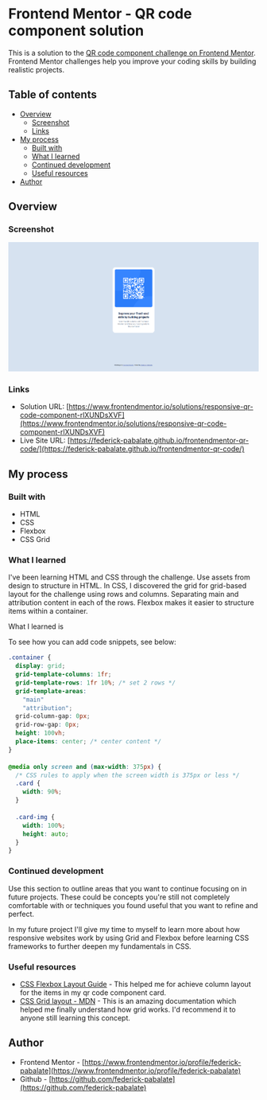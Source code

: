 # Frontend Mentor - QR code component solution

This is a solution to the [QR code component challenge on Frontend Mentor](https://www.frontendmentor.io/challenges/qr-code-component-iux_sIO_H). Frontend Mentor challenges help you improve your coding skills by building realistic projects.

## Table of contents

- [Overview](#overview)
  - [Screenshot](#screenshot)
  - [Links](#links)
- [My process](#my-process)
  - [Built with](#built-with)
  - [What I learned](#what-i-learned)
  - [Continued development](#continued-development)
  - [Useful resources](#useful-resources)
- [Author](#author)

## Overview

### Screenshot

![](./screenshot.png)

### Links

- Solution URL: [https://www.frontendmentor.io/solutions/responsive-qr-code-component-rlXUNDsXVF](https://www.frontendmentor.io/solutions/responsive-qr-code-component-rlXUNDsXVF)
- Live Site URL: [https://federick-pabalate.github.io/frontendmentor-qr-code/](https://federick-pabalate.github.io/frontendmentor-qr-code/)

## My process

### Built with

- HTML
- CSS
- Flexbox
- CSS Grid

### What I learned

I've been learning HTML and CSS through the challenge. Use assets from design to structure in HTML. In CSS, I discovered the grid for grid-based layout for the challenge using rows and columns. Separating main and attribution content in each of the rows. Flexbox makes it easier to structure items within a container.

What I learned is

To see how you can add code snippets, see below:

```css
.container {
  display: grid;
  grid-template-columns: 1fr;
  grid-template-rows: 1fr 10%; /* set 2 rows */
  grid-template-areas:
    "main"
    "attribution";
  grid-column-gap: 0px;
  grid-row-gap: 0px;
  height: 100vh;
  place-items: center; /* center content */
}

@media only screen and (max-width: 375px) {
  /* CSS rules to apply when the screen width is 375px or less */
  .card {
    width: 90%;
  }

  .card-img {
    width: 100%;
    height: auto;
  }
}
```

### Continued development

Use this section to outline areas that you want to continue focusing on in future projects. These could be concepts you're still not completely comfortable with or techniques you found useful that you want to refine and perfect.

In my future project I'll give my time to myself to learn more about how responsive websites work by using Grid and Flexbox before learning CSS frameworks to further deepen my fundamentals in CSS.

### Useful resources

- [CSS Flexbox Layout Guide](https://css-tricks.com/snippets/css/a-guide-to-flexbox/) - This helped me for achieve column layout for the items in my qr code component card.
- [CSS Grid layout - MDN](https://developer.mozilla.org/en-US/docs/Web/CSS/CSS_grid_layout) - This is an amazing documentation which helped me finally understand how grid works. I'd recommend it to anyone still learning this concept.

## Author

- Frontend Mentor - [https://www.frontendmentor.io/profile/federick-pabalate](https://www.frontendmentor.io/profile/federick-pabalate)
- Github - [https://github.com/federick-pabalate](https://github.com/federick-pabalate)
